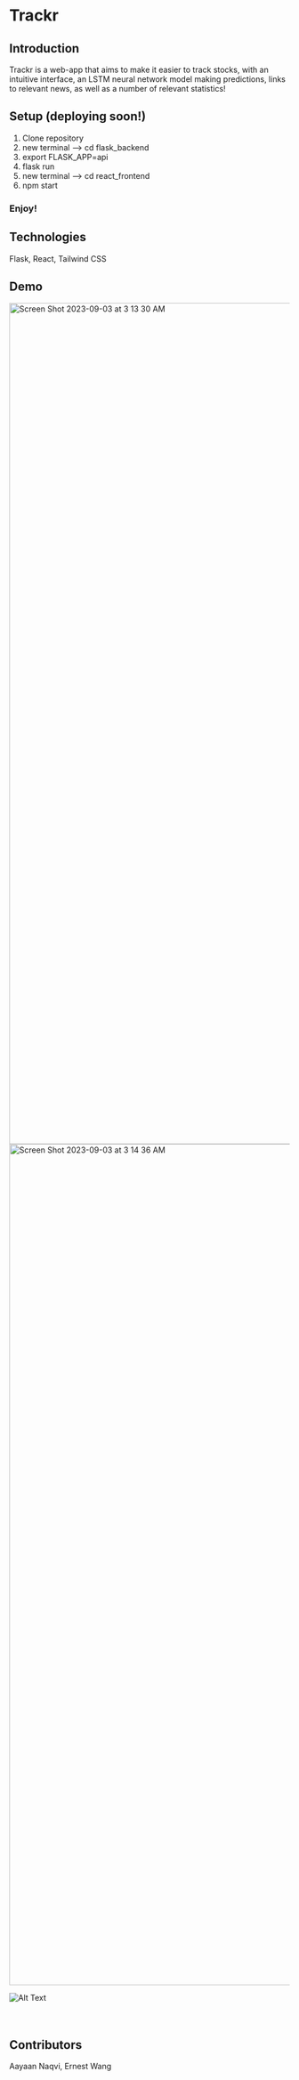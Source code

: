 Trackr
=========

## Introduction
Trackr is a web-app that aims to make it easier to track stocks, with an intuitive interface, an LSTM neural network model making predictions, links to relevant news, as well as a number of relevant statistics! 

## Setup (deploying soon!)

1. Clone repository
2. new terminal --> cd flask_backend
3. export FLASK_APP=api
4. flask run
5. new terminal --> cd react_frontend
6. npm start

### Enjoy!

## Technologies
Flask, React, Tailwind CSS

## Demo
<img width="1512" alt="Screen Shot 2023-09-03 at 3 13 30 AM" src="https://github.com/AayaanN/trackr/assets/66046533/d57366e4-8db2-480e-8324-70aa5ca3fb7a">


<img width="1512" alt="Screen Shot 2023-09-03 at 3 14 36 AM" src="https://github.com/AayaanN/trackr/assets/66046533/d4d69fc8-f16d-4ea7-a5cd-6092ff6e40d6">

![Alt Text](https://media.giphy.com/media/1QwCH57mjAnYDKnP7B/giphy.gif) <br /> <br /> <br />


## Contributors
Aayaan Naqvi, Ernest Wang
